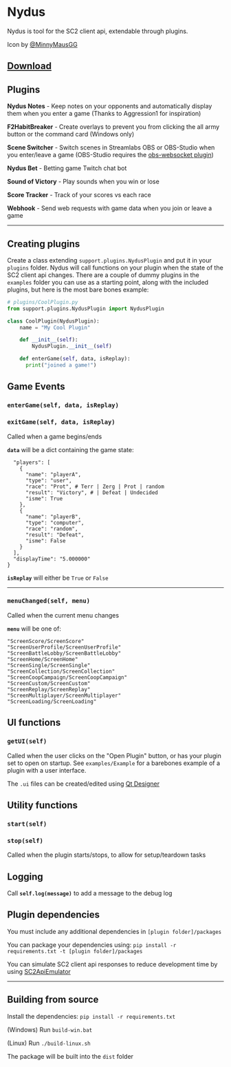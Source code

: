 # Nydus

Nydus is tool for the SC2 client api, extendable through plugins.

Icon by [@MinnyMausGG](https://twitter.com/MinnyMausGG)

## [Download](https://github.com/leigholiver/nydus/releases/latest/)

## Plugins
**Nydus Notes** - Keep notes on your opponents and automatically display them when you enter a game (Thanks to Aggression1 for inspiration)

**F2HabitBreaker** - Create overlays to prevent you from clicking the all army button or the command card (Windows only)

**Scene Switcher** - Switch scenes in Streamlabs OBS or OBS-Studio when you enter/leave a game (OBS-Studio requires the [obs-websocket plugin](https://github.com/Palakis/obs-websocket/releases/latest))

**Nydus Bet** - Betting game Twitch chat bot

**Sound of Victory** - Play sounds when you win or lose

**Score Tracker** - Track of your scores vs each race

**Webhook** - Send web requests with game data when you join or leave a game

---

## Creating plugins
Create a class extending `support.plugins.NydusPlugin` and put it in your `plugins` folder. Nydus will call functions on your plugin when the state of the SC2 client api changes. There are a couple of dummy plugins in the `examples` folder you can use as a starting point, along with the included plugins, but here is the most bare bones example:

```python
# plugins/CoolPlugin.py
from support.plugins.NydusPlugin import NydusPlugin

class CoolPlugin(NydusPlugin):
    name = "My Cool Plugin"

    def __init__(self):
        NydusPlugin.__init__(self)

    def enterGame(self, data, isReplay):
      print("joined a game!")
```

## Game Events
### `enterGame(self, data, isReplay)`
### `exitGame(self, data, isReplay)`
Called when a game begins/ends

**`data`** will be a dict containing the game state:
```{
  "players": [
    {
      "name": "playerA",
      "type": "user",
      "race": "Prot", # Terr | Zerg | Prot | random
      "result": "Victory", # | Defeat | Undecided
      "isme": True
    },
    {
      "name": "playerB",
      "type": "computer",
      "race": "random",
      "result": "Defeat",
      "isme": False
    }
  ],
  "displayTime": "5.000000"
}
```
**`isReplay`** will either be `True` or `False`

---
### `menuChanged(self, menu)`
Called when the current menu changes

**`menu`** will be one of:
```
"ScreenScore/ScreenScore"
"ScreenUserProfile/ScreenUserProfile"
"ScreenBattleLobby/ScreenBattleLobby"
"ScreenHome/ScreenHome"
"ScreenSingle/ScreenSingle"
"ScreenCollection/ScreenCollection"
"ScreenCoopCampaign/ScreenCoopCampaign"
"ScreenCustom/ScreenCustom"
"ScreenReplay/ScreenReplay"
"ScreenMultiplayer/ScreenMultiplayer"
"ScreenLoading/ScreenLoading"
```


## UI functions
### `getUI(self)`
Called when the user clicks on the "Open Plugin" button, or has your plugin set to open on startup. See `examples/Example` for a barebones example of a plugin with a user interface.

The `.ui` files can be created/edited using [Qt Designer](https://build-system.fman.io/qt-designer-download)


## Utility functions
### `start(self)`
### `stop(self)`
Called when the plugin starts/stops, to allow for setup/teardown tasks


## Logging
Call **`self.log(message)`** to add a message to the debug log


## Plugin dependencies

You must include any additional dependencies in `[plugin folder]/packages`

You can package your dependencies using: `pip install -r requirements.txt -t [plugin folder]/packages`

You can simulate SC2 client api responses to reduce development time by using [SC2ApiEmulator](https://github.com/leigholiver/SC2ApiEmulator)

---
## Building from source
Install the dependencies: `pip install -r requirements.txt`

(Windows) Run `build-win.bat`

(Linux) Run `./build-linux.sh`

The package will be built into the `dist` folder
